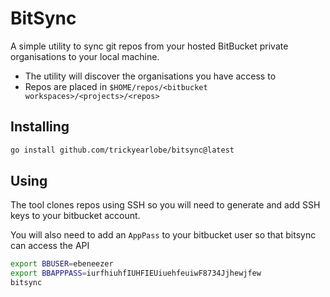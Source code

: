# BitSync

A simple utility to sync git repos from your hosted BitBucket private organisations to your local machine.

* The utility will discover the organisations you have access to
* Repos are placed in `$HOME/repos/<bitbucket workspaces>/<projects>/<repos>`

## Installing

```bash
go install github.com/trickyearlobe/bitsync@latest
```

## Using

The tool clones repos using SSH so you will need to generate and add SSH keys to your bitbucket account.

You will also need to add an `AppPass` to your bitbucket user so that bitsync can access the API

```bash
export BBUSER=ebeneezer
export BBAPPPASS=iurfhiuhfIUHFIEUiuehfeuiwF8734Jjhewjfew
bitsync
```